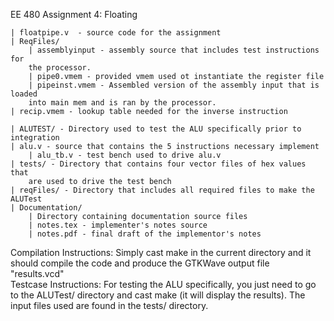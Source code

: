 
EE 480 Assignment 4: Floating 

    | floatpipe.v  - source code for the assignment
    | ReqFiles/
        | assemblyinput - assembly source that includes test instructions for
		the processor.
        | pipe0.vmem - provided vmem used ot instantiate the register file
        | pipeinst.vmem - Assembled version of the assembly input that is loaded 
		into main mem and is ran by the processor.
	| recip.vmem - lookup table needed for the inverse instruction
    
    | ALUTEST/ - Directory used to test the ALU specifically prior to integration
	| alu.v - source that contains the 5 instructions necessary implement
    	| alu_tb.v - test bench used to drive alu.v
	| tests/ - Directory that contains four vector files of hex values that 
		are used to drive the test bench
	| reqFiles/ - Directory that includes all required files to make the ALUTest 
    | Documentation/
        | Directory containing documentation source files
        | notes.tex - implementer's notes source
        | notes.pdf - final draft of the implementor's notes

Compilation Instructions:
	Simply cast make in the current directory and it should compile the code and 
	produce the GTKWave output file "results.vcd"	
Testcase Instructions:
	For testing the ALU specifically, you just need to go to the ALUTest/ directory
	and cast make (it will display the results). The input files used are found in 
	the tests/ directory. 	

